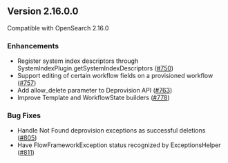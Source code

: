 ## Version 2.16.0.0

Compatible with OpenSearch 2.16.0

### Enhancements
- Register system index descriptors through SystemIndexPlugin.getSystemIndexDescriptors ([#750](https://github.com/opensearch-project/flow-framework/pull/750))
- Support editing of certain workflow fields on a provisioned workflow ([#757](https://github.com/opensearch-project/flow-framework/pull/757))
- Add allow_delete parameter to Deprovision API ([#763](https://github.com/opensearch-project/flow-framework/pull/763))
- Improve Template and WorkflowState builders ([#778](https://github.com/opensearch-project/flow-framework/pull/778))

### Bug Fixes
- Handle Not Found deprovision exceptions as successful deletions ([#805](https://github.com/opensearch-project/flow-framework/pull/805))
- Have FlowFrameworkException status recognized by ExceptionsHelper ([#811](https://github.com/opensearch-project/flow-framework/pull/811))
